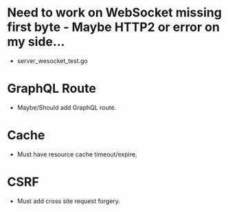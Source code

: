 # Need to work on WebSocket missing first byte - Maybe HTTP2 or error on my side...
- server_wesocket_test.go

# GraphQL Route
- Maybe/Should add GraphQL route.

# Cache
- Must have resource cache timeout/expire.

# CSRF
- Must add cross site request forgery.